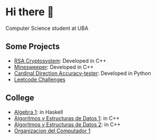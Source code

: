 # Hi there 👋

Computer Science student at UBA

## Some Projects

- [RSA Cryptosystem](https://github.com/matuneville/RSA-algorithm): Developed in C++
- [Minesweeper](https://github.com/matuneville/minesweeper): Developed in C++
- [Cardinal Direction Accuracy-tester](https://github.com/matuneville/cardinal-direction-accuracy-tester): Developed in Python
- [Leetcode Challenges](https://github.com/matuneville/LeetCode-challenges)

## College
- [Algebra 1](https://github.com/matuneville/uba-algebra1): in Haskell
- [Algoritmos y Estructuras de Datos 1](https://github.com/matuneville/uba-algo1): in C++
- [Algoritmos y Estructuras de Datos 2](https://github.com/matuneville/uba-algo2): in C++
- [Organizacion del Computador 1](https://github.com/matuneville/uba-orga1)

